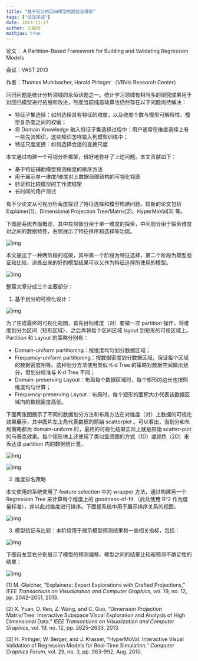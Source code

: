 ```yaml
---
title: "基于划分的回归模型构建验证框架"
tags: ["论文评述"]
date: 2013-11-27
author: 马昱欣
mathjax: true
---
```




论文： A Partition-Based Framework for Building and Validating Regression Models

会议：VAST 2013

作者：Thomas Muhlbacher, Harald Piringer （VRVis Research Center）



回归问题是统计分析领域的永恒话题之一。统计学习领域有相当多的研究成果用于对回归模型进行拓展和改进，然而当前纯自动算法仍然存在以下问题尚待解决：

- 特征子集选择：如何选择具有特征的维度，以及维度个数与模型可解释性、模型复杂度之间的权衡；
- 将 Domain Knowledge 融入特征子集选择过程中：用户通常在维度选择上有一些先验知识，这些知识怎样输入到模型训练中；
- 特征尺度变换：如何选择合适的变换尺度

本文通过构建一个可视分析框架，很好地弥补了上述问题。本文贡献如下：

- 基于特征辅助模型预测程度的排序方法
- 用于展示单一维度/维度对上数据局部结构的可视化视图
- 验证和比较模型的工作流框架
- 长时间的用户测试

有不少论文从可视分析角度探讨了特征选择和模型构建问题，较新的论文包括 Explainer[1]、Dimensional Projection Tree/Matrix[2]、HyperMoVal[3] 等。

下图是系统界面概览，其中左侧部分用于单一维度的探索，中间部分用于探索维度对之间的数据特性，右侧展示了特征排序和选择等功能。



![img](http://www.cad.zju.edu.cn/home/vagblog/wp-content/uploads/2013/11/Screen-Shot-2013-11-27-at-10.23.36-AM.png)



本文提出了一种两阶段的框架，其中第一个阶段为特征选择，第二个阶段为模型验证和比较，训练出来的好的模型结果可以又作为特征选择所使用的模型。



![img](http://www.cad.zju.edu.cn/home/vagblog/wp-content/uploads/2013/11/Screen-Shot-2013-11-27-at-2.33.21-PM.png)



整篇文章分成三个主要部分：

1. 基于划分的可视化设计：

   

![img](http://www.cad.zju.edu.cn/home/vagblog/wp-content/uploads/2013/11/Screen-Shot-2013-11-27-at-2.39.46-PM.png)



为了生成最终的可视化视图，首先目标维度（对）要做一次 partition 操作，将维度划分为区间（矩形区域），之后再将每个区间区域 layout 到矩形的可视区域上。 Partition 和 Layout 的策略分别有：



- Domain-uniform partitioning：按维度均匀划分数据区域；
- Frequency-uniform partitioning：按数据密度划分数据区域，保证每个区域的数据密度相等。这种划分方法使用类似 K-d Tree 的策略对数据空间做出划分，但划分标准与 K-d Tree 不同；
- Domain-preserving Layout：布局每个数据区域时，每个矩形的边长也按照维度均匀计算；
- Frequency-preserving Layout：布局时，每个矩形的面积大小代表该数据区域内的数据密度高低。



下面两张图展示了不同的数据划分方法和布局方法在对维度（对）上数据的可视化效果展示，其中图片左上角代表数据的原始 scatterplot 。可以看出，当划分和布局策略都为 domain-uniform 时，最终的可视化结果实际上就是原始 scatter-plot 的马赛克效果。每个矩形块上还使用了类似盒须图的方式（1D）或颜色（2D）来表达该 partition 内的数据统计量。



![img](http://www.cad.zju.edu.cn/home/vagblog/wp-content/uploads/2013/11/Screen-Shot-2013-11-27-at-11.23.23-AM.png)



![img](http://www.cad.zju.edu.cn/home/vagblog/wp-content/uploads/2013/11/Screen-Shot-2013-11-27-at-11.23.31-AM.png)



2. 维度排名策略 

本文使用的系统使用了 feature selection 中的 wrapper 方法，通过构建另一个 Regression Tree 来计算每个维度上的 goodness-of-fit （此处使用 R^2 作为度量标准），并以此对维度进行排序。下图是系统中用于展示排序关系的视图。



![img](http://www.cad.zju.edu.cn/home/vagblog/wp-content/uploads/2013/11/Screen-Shot-2013-11-27-at-11.41.47-AM.png)



3. 模型验证与比较：本阶段用于展示模型预测结果和一些相关指标，包括：



![img](http://www.cad.zju.edu.cn/home/vagblog/wp-content/uploads/2013/11/Screen-Shot-2013-11-27-at-8.58.42-PM.png)



下图自左至右分别展示了模型的预测偏移、模型之间的结果比较和预测不确定性的结果：



![img](http://www.cad.zju.edu.cn/home/vagblog/wp-content/uploads/2013/11/Screen-Shot-2013-11-27-at-11.54.16-AM.png)



[1] M. Gleicher, “Explainers: Expert Explorations with Crafted Projections,” *IEEE Transactions on Visualization and Computer Graphics*, vol. 19, no. 12, pp. 2042–2051, 2013.

[2] X. Yuan, D. Ren, Z. Wang, and C. Guo, “Dimension Projection Matrix/Tree: Interactive Subspace Visual Exploration and Analysis of High Dimensional Data,” *IEEE Transactions on Visualization and Computer Graphics*, vol. 19, no. 12, pp. 2625–2633, 2013.

[3] H. Piringer, W. Berger, and J. Krasser, “HyperMoVal: Interactive Visual Validation of Regression Models for Real-Time Simulation,” *Computer Graphics Forum*, vol. 29, no. 3, pp. 983–992, Aug. 2010.









 

 







